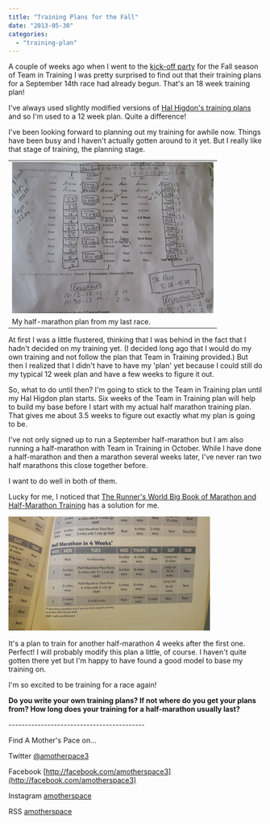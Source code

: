 ```yaml
---
title: "Training Plans for the Fall"
date: "2013-05-30"
categories: 
  - "training-plan"
---
```


A couple of weeks ago when I went to the [kick-off party](http://bit.ly/13jqwEH) for the Fall season of Team in Training I was pretty surprised to find out that their training plans for a September 14th race had already begun. That's an 18 week training plan!  
  
I've always used slightly modified versions of [Hal Higdon's training plans](http://bit.ly/13jrgcW) and so I'm used to a 12 week plan. Quite a difference!  
  

I've been looking forward to planning out my training for awhile now. Things have been busy and I haven't actually gotten around to it yet. But I really like that stage of training, the planning stage.   
  
  

<table align="center" cellpadding="0" cellspacing="0"><tbody><tr><td><a href="http://3.bp.blogspot.com/-VMIkl8iQbE0/T3Ihg_EK6WI/AAAAAAAAAXk/KijAyMsxrd4/s1600/IMG_3802.JPG" imageanchor="1"><img border="0" height="300" src="images/IMG_3802.JPG" width="400"></a></td></tr><tr><td><span>My half-marathon plan from my last race.</span></td></tr></tbody></table>

At first I was a little flustered, thinking that I was behind in the fact that I hadn't decided on my training yet. (I decided long ago that I would do my own training and not follow the plan that Team in Training provided.) But then I realized that I didn't have to have my 'plan' yet because I could still do my typical 12 week plan and have a few weeks to figure it out.  
  
So, what to do until then? I'm going to stick to the Team in Training plan until my Hal Higdon plan starts. Six weeks of the Team in Training plan will help to build my base before I start with my actual half marathon training plan. That gives me about 3.5 weeks to figure out exactly what my plan is going to be.   
  
I've not only signed up to run a September half-marathon but I am also running a half-marathon with Team in Training in October. While I have done a half-marathon and then a marathon several weeks later, I've never ran two half marathons this close together before.   
  
I want to do well in both of them.   
  
Lucky for me, I noticed that [The Runner's World Big Book of Marathon and Half-Marathon Training](http://amzn.to/10JdLRL) has a solution for me.   
  
  

[![](images/IMAG1022.jpg)](http://amotherspace.net/wp-content/uploads/2013/05/IMAG10221.jpg)

  

It's a plan to train for another half-marathon 4 weeks after the first one. Perfect! I will probably modify this plan a little, of course. I haven't quite gotten there yet but I'm happy to have found a good model to base my training on.   
  
I'm so excited to be training for a race again!  
  
  
  

**Do you write your own training plans? If not where do you get your plans from? How long does your training for a half-marathon usually last?**

  

  

  
  

\------------------------------------------

  

  
Find A Mother's Pace on...  
  
Twitter [@amotherpace3](https://twitter.com/amotherspace3)  
  
Facebook [http://facebook.com/amotherspace3](http://facebook.com/amotherspace3)   
  
Instagram [amotherspace](http://instagram.com/amotherspace)  
  
RSS [amotherspace](http://feeds.feedburner.com/amotherspace)
